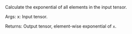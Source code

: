 Calculate the exponential of all elements in the input tensor.

Args:
    x: Input tensor.

Returns:
    Output tensor, element-wise exponential of `x`.
